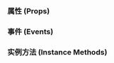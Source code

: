 ### 属性 (Props)
<API id="vuetest" type="props"></API>

### 事件 (Events)
<API id="vuetest" type="events"></API>

### 实例方法 (Instance Methods)
<API id="vuetest" type="imperative"></API>